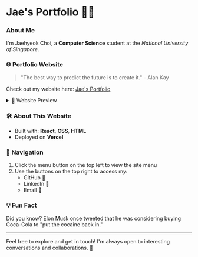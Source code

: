 # Jae's Portfolio 👨‍💻

### About Me
I'm Jaehyeok Choi, a **Computer Science** student at the *National University of Singapore*. 

### 🌐 Portfolio Website
> "The best way to predict the future is to create it." - Alan Kay

Check out my website here: [Jae's Portfolio](https://jaechoi.vercel.app/)

<details>
<summary>📸 Website Preview</summary>

![Portfolio Website Screenshot](./src/public/Portfolio_homepage.jpg)
*Click to expand and view my portfolio website*
</details>

### 🛠️ About This Website
- Built with: **React**, **CSS**, **HTML**
- Deployed on **Vercel**

### 🧭 Navigation
1. Click the menu button on the top left to view the site menu
2. Use the buttons on the top right to access my:
   - GitHub 🐙
   - LinkedIn 💼
   - Email 📧

### 💡 Fun Fact
Did you know? Elon Musk once tweeted that he was considering buying Coca-Cola to "put the cocaine back in."


---

Feel free to explore and get in touch! I'm always open to interesting conversations and collaborations. 🚀